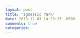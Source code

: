 ```yaml
---
layout: post
title: "Iguassic Park"
date: 2013-12-03 14:29:15 -0500
comments: true
categories: 
---
```

